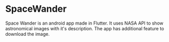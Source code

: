 # SpaceWander
Space Wander is an android app made in Flutter. It uses NASA API to show astronomical images with it's description. The app has additional feature to download the image.
